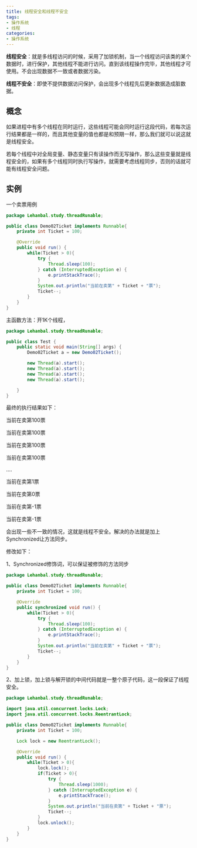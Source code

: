 ```yaml
---
title: 线程安全和线程不安全
tags: 
- 操作系统
- 线程
categories: 
- 操作系统
---
```




**线程安全**：就是多线程访问的时候，采用了加锁机制，当一个线程访问该类的某个数据时，进行保护，其他线程不能进行访问。直到该线程操作完毕，其他线程才可使用。不会出现数据不一致或者数据污染。

**线程不安全**：即使不提供数据访问保护，会出现多个线程先后更新数据造成脏数据。

## 概念

如果进程中有多个线程在同时运行，这些线程可能会同时运行这段代码，若每次运行结果都是一样的，而且其他变量的值也都是和预期一样，那么我们就可以说这就是线程安全。

若每个线程中对全局变量、静态变量只有读操作而无写操作，那么这些变量就是线程安全的，如果有多个线程同时执行写操作，就需要考虑线程同步，否则的话就可能有线程安全问题。

## 实例

一个卖票用例

```java
package Lehanbal.study.threadRunable;

public class Demo02Ticket implements Runnable{
    private int Ticket = 100;

    @Override
    public void run() {
        while(Ticket > 0){
            try {
                Thread.sleep(100);
            } catch (InterruptedException e) {
                e.printStackTrace();
            }
            System.out.println("当前在卖第" + Ticket + "票");
            Ticket--;
        }
    }
}

```

主函数方法：开1K个线程，

```java
package Lehanbal.study.threadRunable;

public class Test {
    public static void main(String[] args) {
        Demo02Ticket a = new Demo02Ticket();

        new Thread(a).start();
        new Thread(a).start();
        new Thread(a).start();
        new Thread(a).start();

    }
}
```

最终的执行结果如下：

当前在卖第100票

当前在卖第100票

当前在卖第100票

当前在卖第100票

....

当前在卖第1票

当前在卖第0票

当前在卖第-1票

当前在卖第-1票

会出现一些不一致的情况，这就是线程不安全。解决的办法就是加上Synchronized让方法同步。

修改如下：

1、Synchronized修饰词，可以保证被修饰的方法同步

```java
package Lehanbal.study.threadRunable;

public class Demo02Ticket implements Runnable{
    private int Ticket = 100;

    @Override
    public synchronized void run() {
        while(Ticket > 0){
            try {
                Thread.sleep(100);
            } catch (InterruptedException e) {
                e.printStackTrace();
            }
            System.out.println("当前在卖第" + Ticket + "票");
            Ticket--;
        }
    }
}
```

2、加上锁，加上锁与解开锁的中间代码就是一整个原子代码，这一段保证了线程安全。

```java
package Lehanbal.study.threadRunable;

import java.util.concurrent.locks.Lock;
import java.util.concurrent.locks.ReentrantLock;

public class Demo02Ticket implements Runnable{
    private int Ticket = 100;

    Lock lock = new ReentrantLock();

    @Override
    public void run() {
        while(Ticket > 0){
            lock.lock();
            if(Ticket > 0){
                try {
                    Thread.sleep(1000);
                } catch (InterruptedException e) {
                    e.printStackTrace();
                }
                System.out.println("当前在卖第" + Ticket + "票");
                Ticket--;
            }
            lock.unlock();
        }
    }
}
```


